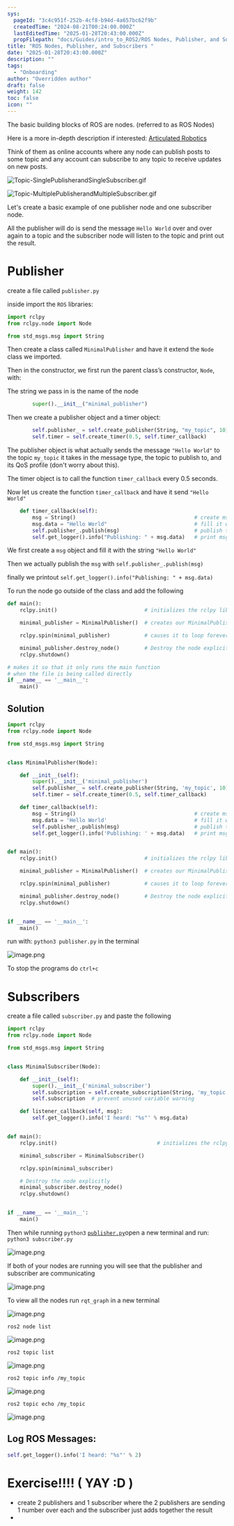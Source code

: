 ```yaml
---
sys:
  pageId: "3c4c951f-252b-4cf8-b94d-4a657bc62f9b"
  createdTime: "2024-08-21T00:24:00.000Z"
  lastEditedTime: "2025-01-28T20:43:00.000Z"
  propFilepath: "docs/Guides/intro_to_ROS2/ROS Nodes, Publisher, and Subscribers .md"
title: "ROS Nodes, Publisher, and Subscribers "
date: "2025-01-28T20:43:00.000Z"
description: ""
tags:
  - "Onboarding"
author: "Overridden author"
draft: false
weight: 142
toc: false
icon: ""
---
```


The basic building blocks of ROS are nodes. (referred to as ROS Nodes)

Here is a more in-depth description if interested: [Articulated Robotics](https://articulatedrobotics.xyz/tutorials/ready-for-ros/ros-overview#2-nodes)

Think of them as online accounts where any node can publish posts to some topic and any account can subscribe to any topic to receive updates on new posts.

![Topic-SinglePublisherandSingleSubscriber.gif](https://docs.ros.org/en/humble/_images/Topic-SinglePublisherandSingleSubscriber.gif)

![Topic-MultiplePublisherandMultipleSubscriber.gif](https://docs.ros.org/en/humble/_images/Topic-MultiplePublisherandMultipleSubscriber.gif)

Let's create a basic example of one publisher node and one subscriber node.

All the publisher will do is send the message `Hello World` over and over again to a topic and the subscriber node will listen to the topic and print out the result.

# Publisher

create a file called `publisher.py` 

inside import the `ROS` libraries:

```python
import rclpy
from rclpy.node import Node

from std_msgs.msg import String
```

Then create a class called `MinimalPublisher` and have it extend the `Node` class we imported.

Then in the constructor, we first run the parent class’s constructor, `Node`, with:

The string we pass in is the name of the node

```python
        super().__init__("minimal_publisher")
```

Then we create a publisher object and a timer object:

```python
        self.publisher_ = self.create_publisher(String, "my_topic", 10)
        self.timer = self.create_timer(0.5, self.timer_callback)
```

The publisher object is what actually sends the message `"Hello World"` to the topic `my_topic` it takes in the message type, the topic to publish to, and its QoS profile (don't worry about this).

The timer object is to call the function `timer_callback` every 0.5 seconds.

Now let us create the function `timer_callback` and have it send `"Hello World"`

```python
    def timer_callback(self):
        msg = String()                                      # create msg object
        msg.data = "Hello World"                            # fill it with data
        self.publisher_.publish(msg)                        # publish the message
        self.get_logger().info("Publishing: " + msg.data)   # print msg
```

We first create a `msg` object and fill it with the string `"Hello World"`

Then we actually publish the `msg` with `self.publisher_.publish(msg)`

finally we printout `self.get_logger().info("Publishing: " + msg.data)`

To run the node go outside of the class and add the following

```python
def main():
    rclpy.init()                            # initializes the rclpy library

    minimal_publisher = MinimalPublisher()  # creates our MinimalPublisher object

    rclpy.spin(minimal_publisher)           # causes it to loop forever

    minimal_publisher.destroy_node()        # Destroy the node explicitly
    rclpy.shutdown()

# makes it so that it only runs the main function
# when the file is being called directly
if __name__ == '__main__': 
    main()
```

## Solution

```python
import rclpy
from rclpy.node import Node

from std_msgs.msg import String


class MinimalPublisher(Node):

    def __init__(self):
        super().__init__('minimal_publisher')
        self.publisher_ = self.create_publisher(String, 'my_topic', 10)
        self.timer = self.create_timer(0.5, self.timer_callback)

    def timer_callback(self):
        msg = String()                                      # create msg object
        msg.data = 'Hello World'                            # fill it with data
        self.publisher_.publish(msg)                        # publish the message
        self.get_logger().info('Publishing: ' + msg.data)   # print msg


def main():
    rclpy.init()                            # initializes the rclpy library

    minimal_publisher = MinimalPublisher()  # creates our MinimalPublisher object

    rclpy.spin(minimal_publisher)           # causes it to loop forever

    minimal_publisher.destroy_node()        # Destroy the node explicitly
    rclpy.shutdown()


if __name__ == '__main__':
    main()
```

run with: `python3 publisher.py` in the terminal

![image.png](https://prod-files-secure.s3.us-west-2.amazonaws.com/d518164a-d88e-44d1-a4ee-3adb3bd8bce0/9214accb-ad5b-44f1-a31c-b3167c59138b/image.png?X-Amz-Algorithm=AWS4-HMAC-SHA256&X-Amz-Content-Sha256=UNSIGNED-PAYLOAD&X-Amz-Credential=ASIAZI2LB466YUDHDE7K%2F20250319%2Fus-west-2%2Fs3%2Faws4_request&X-Amz-Date=20250319T003822Z&X-Amz-Expires=3600&X-Amz-Security-Token=IQoJb3JpZ2luX2VjEA0aCXVzLXdlc3QtMiJHMEUCIAH5PP9iz%2B%2FCw85bqjk5AscFmLav9E4icQ7abTP6VFAtAiEAr0GmtkYbrFUvj0to5wnPdLMR6PQBymcUNXfcEbaokKUq%2FwMIZhAAGgw2Mzc0MjMxODM4MDUiDHbct%2B1nHM9IvTJzDCrcA8kC%2FQQOLZOD%2FzvO85iT9HQQiKwzDlFADLu5czKRCvGpdqc2KaUokeJU7eW59W17QJHBN9nKWKF7AYoydyngrdeXHlaHFiz5g25h9UAp4yV38HkmTH2zYPD6TTPPD1QOmkzQ42poFrDZ72Aod0%2BGPXA2tBcDR%2BvMO1VvkTdZKrQj0YiDF0wRZOmSpjzsw3P4TPo6sSlHP0muy9rZWXCC482iiiVhg2J6aI%2F7bhGeT9jTGsg19whP4ed%2BzmBFTLPci0Pj3aQBtAQffhsy5a8%2FktU0HCSQJNoxM1uwWYDJz0GvmVbOtkvfKPm%2BpBqAFuJY%2B4po9%2Fv66%2FcGpSV4nKSWX8ShfWT9tOFxGnFMkcYF3ZVMqW04yKWyDT0E4gz%2BQHzN55pNomDH%2FvKXk5q0o2TSWhIXpBpSQRUYr3%2FTgD%2FmLw4pfyh%2BuAqc%2FcMgXWcjbbRqTkr78ffVS6mz4kTVOIkedPEgbZZuPMkCslw99KeLiN2cHAMJT1s2VZ18CoqXYy3zt8L1Glhq%2FxIEjTwZ3n48WU%2FtlA79lLqSsbLIH1bf4vAz%2BkG3MSogJPrgg%2BqWnhsbkaK3zrkDAUx%2FkA0sRV2f%2FT4teqf%2B%2Bc5%2BTT6lPoJjU31yyO9%2F%2FgrBCKBEvXm4MNyx574GOqUBdwm04xrmmVDCK5LMiRpEiopNEolygLG3o84v5yhLUVmdT4C0Bt15j2xOBYUiUsLmzVZ02oSXHs4Q89qwjW9zEgbKzdYU2ooY0H6Nrkn%2F%2FGoSJmq3WrLrUgsqFifROV48e2KRsPFfd6w8wpQO0%2FBFdBMkMFwSgnApMmh6w%2BvwJRteMOGpkA5Qxq8PQ0MoP5lU4pl77JU%2F57KldqnCz1Eb1VJT%2BCqA&X-Amz-Signature=128557e68dfb0aac0c90f7358ed998aa42fe088e0e9a62746615da10ce92c93e&X-Amz-SignedHeaders=host&x-id=GetObject)

To stop the programs do `ctrl+c`

# Subscribers

create a file called `subscriber.py` and paste the following

```python
import rclpy
from rclpy.node import Node

from std_msgs.msg import String


class MinimalSubscriber(Node):

    def __init__(self):
        super().__init__('minimal_subscriber')
        self.subscription = self.create_subscription(String, 'my_topic', self.listener_callback, 10)
        self.subscription  # prevent unused variable warning

    def listener_callback(self, msg):
        self.get_logger().info('I heard: "%s"' % msg.data)


def main():
    rclpy.init()                                # initializes the rclpy library

    minimal_subscriber = MinimalSubscriber()

    rclpy.spin(minimal_subscriber)

    # Destroy the node explicitly
    minimal_subscriber.destroy_node()
    rclpy.shutdown()


if __name__ == '__main__':
    main()
```

Then while running `python3` [`publisher.py`](http://publisher.py/)open a new terminal and run: `python3 subscriber.py` 

![image.png](https://prod-files-secure.s3.us-west-2.amazonaws.com/d518164a-d88e-44d1-a4ee-3adb3bd8bce0/611fccf2-c738-4dbd-94e9-98f209092866/image.png?X-Amz-Algorithm=AWS4-HMAC-SHA256&X-Amz-Content-Sha256=UNSIGNED-PAYLOAD&X-Amz-Credential=ASIAZI2LB466YUDHDE7K%2F20250319%2Fus-west-2%2Fs3%2Faws4_request&X-Amz-Date=20250319T003822Z&X-Amz-Expires=3600&X-Amz-Security-Token=IQoJb3JpZ2luX2VjEA0aCXVzLXdlc3QtMiJHMEUCIAH5PP9iz%2B%2FCw85bqjk5AscFmLav9E4icQ7abTP6VFAtAiEAr0GmtkYbrFUvj0to5wnPdLMR6PQBymcUNXfcEbaokKUq%2FwMIZhAAGgw2Mzc0MjMxODM4MDUiDHbct%2B1nHM9IvTJzDCrcA8kC%2FQQOLZOD%2FzvO85iT9HQQiKwzDlFADLu5czKRCvGpdqc2KaUokeJU7eW59W17QJHBN9nKWKF7AYoydyngrdeXHlaHFiz5g25h9UAp4yV38HkmTH2zYPD6TTPPD1QOmkzQ42poFrDZ72Aod0%2BGPXA2tBcDR%2BvMO1VvkTdZKrQj0YiDF0wRZOmSpjzsw3P4TPo6sSlHP0muy9rZWXCC482iiiVhg2J6aI%2F7bhGeT9jTGsg19whP4ed%2BzmBFTLPci0Pj3aQBtAQffhsy5a8%2FktU0HCSQJNoxM1uwWYDJz0GvmVbOtkvfKPm%2BpBqAFuJY%2B4po9%2Fv66%2FcGpSV4nKSWX8ShfWT9tOFxGnFMkcYF3ZVMqW04yKWyDT0E4gz%2BQHzN55pNomDH%2FvKXk5q0o2TSWhIXpBpSQRUYr3%2FTgD%2FmLw4pfyh%2BuAqc%2FcMgXWcjbbRqTkr78ffVS6mz4kTVOIkedPEgbZZuPMkCslw99KeLiN2cHAMJT1s2VZ18CoqXYy3zt8L1Glhq%2FxIEjTwZ3n48WU%2FtlA79lLqSsbLIH1bf4vAz%2BkG3MSogJPrgg%2BqWnhsbkaK3zrkDAUx%2FkA0sRV2f%2FT4teqf%2B%2Bc5%2BTT6lPoJjU31yyO9%2F%2FgrBCKBEvXm4MNyx574GOqUBdwm04xrmmVDCK5LMiRpEiopNEolygLG3o84v5yhLUVmdT4C0Bt15j2xOBYUiUsLmzVZ02oSXHs4Q89qwjW9zEgbKzdYU2ooY0H6Nrkn%2F%2FGoSJmq3WrLrUgsqFifROV48e2KRsPFfd6w8wpQO0%2FBFdBMkMFwSgnApMmh6w%2BvwJRteMOGpkA5Qxq8PQ0MoP5lU4pl77JU%2F57KldqnCz1Eb1VJT%2BCqA&X-Amz-Signature=caa5ef53c543125732912b6200e166d40b59e11b58e87ec703c76173d6d56156&X-Amz-SignedHeaders=host&x-id=GetObject)

If both of your nodes are running you will see that the publisher and subscriber are communicating

![image.png](https://prod-files-secure.s3.us-west-2.amazonaws.com/d518164a-d88e-44d1-a4ee-3adb3bd8bce0/eea428b5-1cf0-43bb-a30b-81cbaf6c5c78/image.png?X-Amz-Algorithm=AWS4-HMAC-SHA256&X-Amz-Content-Sha256=UNSIGNED-PAYLOAD&X-Amz-Credential=ASIAZI2LB466YUDHDE7K%2F20250319%2Fus-west-2%2Fs3%2Faws4_request&X-Amz-Date=20250319T003822Z&X-Amz-Expires=3600&X-Amz-Security-Token=IQoJb3JpZ2luX2VjEA0aCXVzLXdlc3QtMiJHMEUCIAH5PP9iz%2B%2FCw85bqjk5AscFmLav9E4icQ7abTP6VFAtAiEAr0GmtkYbrFUvj0to5wnPdLMR6PQBymcUNXfcEbaokKUq%2FwMIZhAAGgw2Mzc0MjMxODM4MDUiDHbct%2B1nHM9IvTJzDCrcA8kC%2FQQOLZOD%2FzvO85iT9HQQiKwzDlFADLu5czKRCvGpdqc2KaUokeJU7eW59W17QJHBN9nKWKF7AYoydyngrdeXHlaHFiz5g25h9UAp4yV38HkmTH2zYPD6TTPPD1QOmkzQ42poFrDZ72Aod0%2BGPXA2tBcDR%2BvMO1VvkTdZKrQj0YiDF0wRZOmSpjzsw3P4TPo6sSlHP0muy9rZWXCC482iiiVhg2J6aI%2F7bhGeT9jTGsg19whP4ed%2BzmBFTLPci0Pj3aQBtAQffhsy5a8%2FktU0HCSQJNoxM1uwWYDJz0GvmVbOtkvfKPm%2BpBqAFuJY%2B4po9%2Fv66%2FcGpSV4nKSWX8ShfWT9tOFxGnFMkcYF3ZVMqW04yKWyDT0E4gz%2BQHzN55pNomDH%2FvKXk5q0o2TSWhIXpBpSQRUYr3%2FTgD%2FmLw4pfyh%2BuAqc%2FcMgXWcjbbRqTkr78ffVS6mz4kTVOIkedPEgbZZuPMkCslw99KeLiN2cHAMJT1s2VZ18CoqXYy3zt8L1Glhq%2FxIEjTwZ3n48WU%2FtlA79lLqSsbLIH1bf4vAz%2BkG3MSogJPrgg%2BqWnhsbkaK3zrkDAUx%2FkA0sRV2f%2FT4teqf%2B%2Bc5%2BTT6lPoJjU31yyO9%2F%2FgrBCKBEvXm4MNyx574GOqUBdwm04xrmmVDCK5LMiRpEiopNEolygLG3o84v5yhLUVmdT4C0Bt15j2xOBYUiUsLmzVZ02oSXHs4Q89qwjW9zEgbKzdYU2ooY0H6Nrkn%2F%2FGoSJmq3WrLrUgsqFifROV48e2KRsPFfd6w8wpQO0%2FBFdBMkMFwSgnApMmh6w%2BvwJRteMOGpkA5Qxq8PQ0MoP5lU4pl77JU%2F57KldqnCz1Eb1VJT%2BCqA&X-Amz-Signature=a6e943021b41845b405271e3a05b27296908dac26115736cd4bc4d0224e1eadd&X-Amz-SignedHeaders=host&x-id=GetObject)

To view all the nodes run `rqt_graph` in a new terminal

![image.png](https://prod-files-secure.s3.us-west-2.amazonaws.com/d518164a-d88e-44d1-a4ee-3adb3bd8bce0/1d98e964-4318-4d62-b5c4-8c8f78368598/image.png?X-Amz-Algorithm=AWS4-HMAC-SHA256&X-Amz-Content-Sha256=UNSIGNED-PAYLOAD&X-Amz-Credential=ASIAZI2LB466YUDHDE7K%2F20250319%2Fus-west-2%2Fs3%2Faws4_request&X-Amz-Date=20250319T003822Z&X-Amz-Expires=3600&X-Amz-Security-Token=IQoJb3JpZ2luX2VjEA0aCXVzLXdlc3QtMiJHMEUCIAH5PP9iz%2B%2FCw85bqjk5AscFmLav9E4icQ7abTP6VFAtAiEAr0GmtkYbrFUvj0to5wnPdLMR6PQBymcUNXfcEbaokKUq%2FwMIZhAAGgw2Mzc0MjMxODM4MDUiDHbct%2B1nHM9IvTJzDCrcA8kC%2FQQOLZOD%2FzvO85iT9HQQiKwzDlFADLu5czKRCvGpdqc2KaUokeJU7eW59W17QJHBN9nKWKF7AYoydyngrdeXHlaHFiz5g25h9UAp4yV38HkmTH2zYPD6TTPPD1QOmkzQ42poFrDZ72Aod0%2BGPXA2tBcDR%2BvMO1VvkTdZKrQj0YiDF0wRZOmSpjzsw3P4TPo6sSlHP0muy9rZWXCC482iiiVhg2J6aI%2F7bhGeT9jTGsg19whP4ed%2BzmBFTLPci0Pj3aQBtAQffhsy5a8%2FktU0HCSQJNoxM1uwWYDJz0GvmVbOtkvfKPm%2BpBqAFuJY%2B4po9%2Fv66%2FcGpSV4nKSWX8ShfWT9tOFxGnFMkcYF3ZVMqW04yKWyDT0E4gz%2BQHzN55pNomDH%2FvKXk5q0o2TSWhIXpBpSQRUYr3%2FTgD%2FmLw4pfyh%2BuAqc%2FcMgXWcjbbRqTkr78ffVS6mz4kTVOIkedPEgbZZuPMkCslw99KeLiN2cHAMJT1s2VZ18CoqXYy3zt8L1Glhq%2FxIEjTwZ3n48WU%2FtlA79lLqSsbLIH1bf4vAz%2BkG3MSogJPrgg%2BqWnhsbkaK3zrkDAUx%2FkA0sRV2f%2FT4teqf%2B%2Bc5%2BTT6lPoJjU31yyO9%2F%2FgrBCKBEvXm4MNyx574GOqUBdwm04xrmmVDCK5LMiRpEiopNEolygLG3o84v5yhLUVmdT4C0Bt15j2xOBYUiUsLmzVZ02oSXHs4Q89qwjW9zEgbKzdYU2ooY0H6Nrkn%2F%2FGoSJmq3WrLrUgsqFifROV48e2KRsPFfd6w8wpQO0%2FBFdBMkMFwSgnApMmh6w%2BvwJRteMOGpkA5Qxq8PQ0MoP5lU4pl77JU%2F57KldqnCz1Eb1VJT%2BCqA&X-Amz-Signature=34bda3604f5a93159844fd887682539f78541bc45857e9012d4a61968d1d69c3&X-Amz-SignedHeaders=host&x-id=GetObject)

`ros2 node list`

![image.png](https://prod-files-secure.s3.us-west-2.amazonaws.com/d518164a-d88e-44d1-a4ee-3adb3bd8bce0/680ac8cf-e6d9-4164-9ece-5b9a6fccffee/image.png?X-Amz-Algorithm=AWS4-HMAC-SHA256&X-Amz-Content-Sha256=UNSIGNED-PAYLOAD&X-Amz-Credential=ASIAZI2LB466YUDHDE7K%2F20250319%2Fus-west-2%2Fs3%2Faws4_request&X-Amz-Date=20250319T003822Z&X-Amz-Expires=3600&X-Amz-Security-Token=IQoJb3JpZ2luX2VjEA0aCXVzLXdlc3QtMiJHMEUCIAH5PP9iz%2B%2FCw85bqjk5AscFmLav9E4icQ7abTP6VFAtAiEAr0GmtkYbrFUvj0to5wnPdLMR6PQBymcUNXfcEbaokKUq%2FwMIZhAAGgw2Mzc0MjMxODM4MDUiDHbct%2B1nHM9IvTJzDCrcA8kC%2FQQOLZOD%2FzvO85iT9HQQiKwzDlFADLu5czKRCvGpdqc2KaUokeJU7eW59W17QJHBN9nKWKF7AYoydyngrdeXHlaHFiz5g25h9UAp4yV38HkmTH2zYPD6TTPPD1QOmkzQ42poFrDZ72Aod0%2BGPXA2tBcDR%2BvMO1VvkTdZKrQj0YiDF0wRZOmSpjzsw3P4TPo6sSlHP0muy9rZWXCC482iiiVhg2J6aI%2F7bhGeT9jTGsg19whP4ed%2BzmBFTLPci0Pj3aQBtAQffhsy5a8%2FktU0HCSQJNoxM1uwWYDJz0GvmVbOtkvfKPm%2BpBqAFuJY%2B4po9%2Fv66%2FcGpSV4nKSWX8ShfWT9tOFxGnFMkcYF3ZVMqW04yKWyDT0E4gz%2BQHzN55pNomDH%2FvKXk5q0o2TSWhIXpBpSQRUYr3%2FTgD%2FmLw4pfyh%2BuAqc%2FcMgXWcjbbRqTkr78ffVS6mz4kTVOIkedPEgbZZuPMkCslw99KeLiN2cHAMJT1s2VZ18CoqXYy3zt8L1Glhq%2FxIEjTwZ3n48WU%2FtlA79lLqSsbLIH1bf4vAz%2BkG3MSogJPrgg%2BqWnhsbkaK3zrkDAUx%2FkA0sRV2f%2FT4teqf%2B%2Bc5%2BTT6lPoJjU31yyO9%2F%2FgrBCKBEvXm4MNyx574GOqUBdwm04xrmmVDCK5LMiRpEiopNEolygLG3o84v5yhLUVmdT4C0Bt15j2xOBYUiUsLmzVZ02oSXHs4Q89qwjW9zEgbKzdYU2ooY0H6Nrkn%2F%2FGoSJmq3WrLrUgsqFifROV48e2KRsPFfd6w8wpQO0%2FBFdBMkMFwSgnApMmh6w%2BvwJRteMOGpkA5Qxq8PQ0MoP5lU4pl77JU%2F57KldqnCz1Eb1VJT%2BCqA&X-Amz-Signature=e61e549b5cef242abc6b994e623a951796316d6fb0bd597f0762da49a24d09f8&X-Amz-SignedHeaders=host&x-id=GetObject)

`ros2 topic list`

![image.png](https://prod-files-secure.s3.us-west-2.amazonaws.com/d518164a-d88e-44d1-a4ee-3adb3bd8bce0/eee2ebe1-27ef-4a4a-96fb-2ca54126fb29/image.png?X-Amz-Algorithm=AWS4-HMAC-SHA256&X-Amz-Content-Sha256=UNSIGNED-PAYLOAD&X-Amz-Credential=ASIAZI2LB466YUDHDE7K%2F20250319%2Fus-west-2%2Fs3%2Faws4_request&X-Amz-Date=20250319T003822Z&X-Amz-Expires=3600&X-Amz-Security-Token=IQoJb3JpZ2luX2VjEA0aCXVzLXdlc3QtMiJHMEUCIAH5PP9iz%2B%2FCw85bqjk5AscFmLav9E4icQ7abTP6VFAtAiEAr0GmtkYbrFUvj0to5wnPdLMR6PQBymcUNXfcEbaokKUq%2FwMIZhAAGgw2Mzc0MjMxODM4MDUiDHbct%2B1nHM9IvTJzDCrcA8kC%2FQQOLZOD%2FzvO85iT9HQQiKwzDlFADLu5czKRCvGpdqc2KaUokeJU7eW59W17QJHBN9nKWKF7AYoydyngrdeXHlaHFiz5g25h9UAp4yV38HkmTH2zYPD6TTPPD1QOmkzQ42poFrDZ72Aod0%2BGPXA2tBcDR%2BvMO1VvkTdZKrQj0YiDF0wRZOmSpjzsw3P4TPo6sSlHP0muy9rZWXCC482iiiVhg2J6aI%2F7bhGeT9jTGsg19whP4ed%2BzmBFTLPci0Pj3aQBtAQffhsy5a8%2FktU0HCSQJNoxM1uwWYDJz0GvmVbOtkvfKPm%2BpBqAFuJY%2B4po9%2Fv66%2FcGpSV4nKSWX8ShfWT9tOFxGnFMkcYF3ZVMqW04yKWyDT0E4gz%2BQHzN55pNomDH%2FvKXk5q0o2TSWhIXpBpSQRUYr3%2FTgD%2FmLw4pfyh%2BuAqc%2FcMgXWcjbbRqTkr78ffVS6mz4kTVOIkedPEgbZZuPMkCslw99KeLiN2cHAMJT1s2VZ18CoqXYy3zt8L1Glhq%2FxIEjTwZ3n48WU%2FtlA79lLqSsbLIH1bf4vAz%2BkG3MSogJPrgg%2BqWnhsbkaK3zrkDAUx%2FkA0sRV2f%2FT4teqf%2B%2Bc5%2BTT6lPoJjU31yyO9%2F%2FgrBCKBEvXm4MNyx574GOqUBdwm04xrmmVDCK5LMiRpEiopNEolygLG3o84v5yhLUVmdT4C0Bt15j2xOBYUiUsLmzVZ02oSXHs4Q89qwjW9zEgbKzdYU2ooY0H6Nrkn%2F%2FGoSJmq3WrLrUgsqFifROV48e2KRsPFfd6w8wpQO0%2FBFdBMkMFwSgnApMmh6w%2BvwJRteMOGpkA5Qxq8PQ0MoP5lU4pl77JU%2F57KldqnCz1Eb1VJT%2BCqA&X-Amz-Signature=a63e3b7f9778e69bd572b8fbfe80d9de882f8bec80618d895feeea023b57a8e9&X-Amz-SignedHeaders=host&x-id=GetObject)

`ros2 topic info /my_topic`

![image.png](https://prod-files-secure.s3.us-west-2.amazonaws.com/d518164a-d88e-44d1-a4ee-3adb3bd8bce0/6288ef12-cb9e-406f-b9eb-65feed3a9011/image.png?X-Amz-Algorithm=AWS4-HMAC-SHA256&X-Amz-Content-Sha256=UNSIGNED-PAYLOAD&X-Amz-Credential=ASIAZI2LB466YUDHDE7K%2F20250319%2Fus-west-2%2Fs3%2Faws4_request&X-Amz-Date=20250319T003822Z&X-Amz-Expires=3600&X-Amz-Security-Token=IQoJb3JpZ2luX2VjEA0aCXVzLXdlc3QtMiJHMEUCIAH5PP9iz%2B%2FCw85bqjk5AscFmLav9E4icQ7abTP6VFAtAiEAr0GmtkYbrFUvj0to5wnPdLMR6PQBymcUNXfcEbaokKUq%2FwMIZhAAGgw2Mzc0MjMxODM4MDUiDHbct%2B1nHM9IvTJzDCrcA8kC%2FQQOLZOD%2FzvO85iT9HQQiKwzDlFADLu5czKRCvGpdqc2KaUokeJU7eW59W17QJHBN9nKWKF7AYoydyngrdeXHlaHFiz5g25h9UAp4yV38HkmTH2zYPD6TTPPD1QOmkzQ42poFrDZ72Aod0%2BGPXA2tBcDR%2BvMO1VvkTdZKrQj0YiDF0wRZOmSpjzsw3P4TPo6sSlHP0muy9rZWXCC482iiiVhg2J6aI%2F7bhGeT9jTGsg19whP4ed%2BzmBFTLPci0Pj3aQBtAQffhsy5a8%2FktU0HCSQJNoxM1uwWYDJz0GvmVbOtkvfKPm%2BpBqAFuJY%2B4po9%2Fv66%2FcGpSV4nKSWX8ShfWT9tOFxGnFMkcYF3ZVMqW04yKWyDT0E4gz%2BQHzN55pNomDH%2FvKXk5q0o2TSWhIXpBpSQRUYr3%2FTgD%2FmLw4pfyh%2BuAqc%2FcMgXWcjbbRqTkr78ffVS6mz4kTVOIkedPEgbZZuPMkCslw99KeLiN2cHAMJT1s2VZ18CoqXYy3zt8L1Glhq%2FxIEjTwZ3n48WU%2FtlA79lLqSsbLIH1bf4vAz%2BkG3MSogJPrgg%2BqWnhsbkaK3zrkDAUx%2FkA0sRV2f%2FT4teqf%2B%2Bc5%2BTT6lPoJjU31yyO9%2F%2FgrBCKBEvXm4MNyx574GOqUBdwm04xrmmVDCK5LMiRpEiopNEolygLG3o84v5yhLUVmdT4C0Bt15j2xOBYUiUsLmzVZ02oSXHs4Q89qwjW9zEgbKzdYU2ooY0H6Nrkn%2F%2FGoSJmq3WrLrUgsqFifROV48e2KRsPFfd6w8wpQO0%2FBFdBMkMFwSgnApMmh6w%2BvwJRteMOGpkA5Qxq8PQ0MoP5lU4pl77JU%2F57KldqnCz1Eb1VJT%2BCqA&X-Amz-Signature=ed6ea3554aeae730f925c39eef6f901b32a5c784b3657906b0b06f9356393f55&X-Amz-SignedHeaders=host&x-id=GetObject)

`ros2 topic echo /my_topic`

![image.png](https://prod-files-secure.s3.us-west-2.amazonaws.com/d518164a-d88e-44d1-a4ee-3adb3bd8bce0/0a6fcb4d-422d-4a6c-a803-749ef4adf2c6/image.png?X-Amz-Algorithm=AWS4-HMAC-SHA256&X-Amz-Content-Sha256=UNSIGNED-PAYLOAD&X-Amz-Credential=ASIAZI2LB466YUDHDE7K%2F20250319%2Fus-west-2%2Fs3%2Faws4_request&X-Amz-Date=20250319T003822Z&X-Amz-Expires=3600&X-Amz-Security-Token=IQoJb3JpZ2luX2VjEA0aCXVzLXdlc3QtMiJHMEUCIAH5PP9iz%2B%2FCw85bqjk5AscFmLav9E4icQ7abTP6VFAtAiEAr0GmtkYbrFUvj0to5wnPdLMR6PQBymcUNXfcEbaokKUq%2FwMIZhAAGgw2Mzc0MjMxODM4MDUiDHbct%2B1nHM9IvTJzDCrcA8kC%2FQQOLZOD%2FzvO85iT9HQQiKwzDlFADLu5czKRCvGpdqc2KaUokeJU7eW59W17QJHBN9nKWKF7AYoydyngrdeXHlaHFiz5g25h9UAp4yV38HkmTH2zYPD6TTPPD1QOmkzQ42poFrDZ72Aod0%2BGPXA2tBcDR%2BvMO1VvkTdZKrQj0YiDF0wRZOmSpjzsw3P4TPo6sSlHP0muy9rZWXCC482iiiVhg2J6aI%2F7bhGeT9jTGsg19whP4ed%2BzmBFTLPci0Pj3aQBtAQffhsy5a8%2FktU0HCSQJNoxM1uwWYDJz0GvmVbOtkvfKPm%2BpBqAFuJY%2B4po9%2Fv66%2FcGpSV4nKSWX8ShfWT9tOFxGnFMkcYF3ZVMqW04yKWyDT0E4gz%2BQHzN55pNomDH%2FvKXk5q0o2TSWhIXpBpSQRUYr3%2FTgD%2FmLw4pfyh%2BuAqc%2FcMgXWcjbbRqTkr78ffVS6mz4kTVOIkedPEgbZZuPMkCslw99KeLiN2cHAMJT1s2VZ18CoqXYy3zt8L1Glhq%2FxIEjTwZ3n48WU%2FtlA79lLqSsbLIH1bf4vAz%2BkG3MSogJPrgg%2BqWnhsbkaK3zrkDAUx%2FkA0sRV2f%2FT4teqf%2B%2Bc5%2BTT6lPoJjU31yyO9%2F%2FgrBCKBEvXm4MNyx574GOqUBdwm04xrmmVDCK5LMiRpEiopNEolygLG3o84v5yhLUVmdT4C0Bt15j2xOBYUiUsLmzVZ02oSXHs4Q89qwjW9zEgbKzdYU2ooY0H6Nrkn%2F%2FGoSJmq3WrLrUgsqFifROV48e2KRsPFfd6w8wpQO0%2FBFdBMkMFwSgnApMmh6w%2BvwJRteMOGpkA5Qxq8PQ0MoP5lU4pl77JU%2F57KldqnCz1Eb1VJT%2BCqA&X-Amz-Signature=12f8eeccc6d76889e92902d8b56e2e833c5fe13202a7ae46305745cf32a217b4&X-Amz-SignedHeaders=host&x-id=GetObject)

## Log ROS Messages:

```python
self.get_logger().info('I heard: "%s"' % 2)
```

# Exercise!!!! ( YAY :D )

- create 2 publishers and 1 subscriber where the 2 publishers are sending 1 number over each and the subscriber just adds together the result
- 
